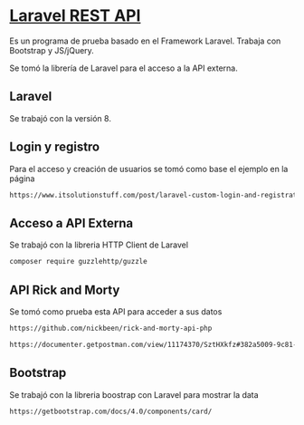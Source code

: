 # [Laravel REST API](https://adminlte.io)

Es un programa de prueba basado en el Framework Laravel. Trabaja con Bootstrap y JS/jQuery.

Se tomó la librería de Laravel para el acceso a la API externa.

## Laravel
Se trabajó con la versión 8.

## Login y registro
Para el acceso y creación de usuarios se tomó como base el ejemplo en la página
```html
https://www.itsolutionstuff.com/post/laravel-custom-login-and-registration-exampleexample.html
```

## Acceso a API Externa
Se trabajó con la libreria HTTP Client de Laravel
```bash
composer require guzzlehttp/guzzle
```

## API Rick and Morty
Se tomó como prueba esta API para acceder a sus datos
```html
https://github.com/nickbeen/rick-and-morty-api-php
```
```html
https://documenter.getpostman.com/view/11174370/SztHXkfz#382a5009-9c81-49f5-805e-04e7ad619137
```

## Bootstrap
Se trabajó con la libreria boostrap con Laravel para mostrar la data
```html
https://getbootstrap.com/docs/4.0/components/card/
```
